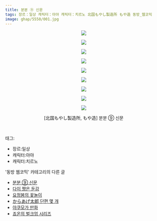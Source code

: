 ```yaml
---
title: 분분 ⑨ 신문
tags: 장르：일상 캐릭터：아야 캐릭터：치르노 北国もやし製造所 もや造 동방_웹코믹
image: ghap/5550/001.jpg
---
```

<div class="article">
<p style="text-align: center; clear: none; float: none;"><img src="{{ site.nasurl }}/ghap/5550/001.jpg"/></p>
<p style="text-align: center; clear: none; float: none;"><img src="{{ site.nasurl }}/ghap/5550/002.jpg"/></p>
<p style="text-align: center; clear: none; float: none;"><img src="{{ site.nasurl }}/ghap/5550/003.jpg"/></p>
<p style="text-align: center; clear: none; float: none;"><img src="{{ site.nasurl }}/ghap/5550/004.jpg"/></p>
<p style="text-align: center; clear: none; float: none;"><img src="{{ site.nasurl }}/ghap/5550/005.jpg"/></p>
<p style="text-align: center; clear: none; float: none;"><img src="{{ site.nasurl }}/ghap/5550/006.jpg"/></p>
<p style="text-align: center; clear: none; float: none;"><img src="{{ site.nasurl }}/ghap/5550/007.jpg"/></p>
<p style="text-align: center; clear: none; float: none;"><img src="{{ site.nasurl }}/ghap/5550/008.jpg"/></p>
<p style="text-align: center; clear: none; float: none;"><img src="{{ site.nasurl }}/ghap/5550/009.jpg"/></p>
<p style="text-align: center; clear: none; float: none;">[北国もやし製造所, もや造] 분분 ⑨ 신문</p>
<p><br/></p>
</div><div class="tagTrail">
<p>태그: </p>
<ul>
<li>장르:일상</li>
<li>캐릭터:아야</li>
<li>캐릭터:치르노</li>
</ul>
</div><div class="another">
<p>'동방 웹코믹' 카테고리의 다른 글</p>
<ul>
<li><a href="/2019-01-10-ghap_5550">분분 ⑨ 신문</a></li>
<li><a href="/2019-01-10-ghap_5549">다이 쨩은 둔감</a></li>
<li><a href="/2019-01-10-ghap_5548">요정봄의 꽃놀이</a></li>
<li><a href="/2019-01-10-ghap_5547">からあげ太郎 단편 몇 개</a></li>
<li><a href="/2019-01-08-ghap_5540">야쿠모가 만화</a></li>
<li><a href="/2019-01-08-ghap_5539">죠온의 벌크업 시리즈</a></li>
</ul>
</div>